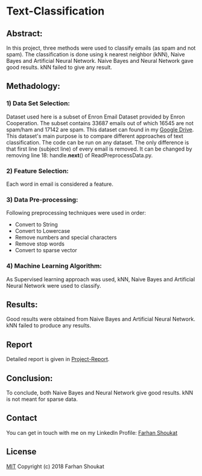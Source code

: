 # Text-Classification


## Abstract:
In this project, three methods were used to classify emails (as spam and not spam). The classification is done using k nearest neighbor (kNN), Naive Bayes and Artificial Neural Network. Naive Bayes and Neural Network gave good results. kNN failed to give any result.


## Methadology:

### 1) Data Set Selection:
Dataset used here is a subset of Enron Email Dataset provided by Enron Cooperation. The subset contains 33687 emails out of which 16545 are not spam/ham and 17142 are spam. This dataset can found in my [Google Drive](https://drive.google.com/open?id=18TVvrPHDs-8Ww7kPbZpJH-5Vuuol2H_X). This dataset's main purpose is to compare different approaches of text classification. The code can be run on any dataset. The only difference is that first line (subject line) of every email is removed. It can be changed by removing line 18: handle.__next__() of ReadPreprocessData.py.

### 2) Feature Selection:
Each word in email is considered a feature.

### 3) Data Pre-processing:
Following preprocessing techniques were used in order:
* Convert to String
* Convert to Lowercase
* Remove numbers and special characters
* Remove stop words
* Convert to sparse vector

### 4) Machine Learning Algorithm:
As Supervised learning approach was used, kNN, Naive Bayes and Artificial Neural Network were used to classify.

## Results:
Good results were obtained from Naive Bayes and Artificial Neural Network. kNN failed to produce any results.

## Report
Detailed report is given in [Project-Report](../master/Project-Report.docx).


## Conclusion:
To conclude, both Naive Bayes and Neural Network give good results. kNN is not meant for sparse data.


## Contact
You can get in touch with me on my LinkedIn Profile: [Farhan Shoukat](https://www.linkedin.com/in/farhan-shoukat-782542167/)


## License
[MIT](../master/LICENSE)
Copyright (c) 2018 Farhan Shoukat
